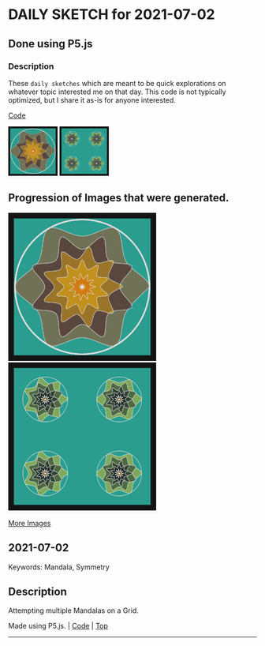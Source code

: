 # DAILY SKETCH for 2021-07-02

## Done using P5.js

### Description

These `daily sketches` which are meant to be quick explorations     on whatever topic interested me on that day. This code is not typically optimized, but I share it as-is     for anyone interested.

[Code](2021-07-02) 

<img src = 'images/keep_2021-07-06-02-41-08.png' width = '100'> <img src = 'images/keep_2021-07-06-02-49-24.png' width = '100'> 

## Progression of Images that were generated.

<img src = 'images/keep_2021-07-06-02-41-08.png' width = '300'> 
<img src = 'images/keep_2021-07-06-02-49-24.png' width = '300'> 


[More Images](2021-07-02/images) 


 ## 2021-07-02
Keywords: Mandala, Symmetry
 

## Description 

 Attempting multiple Mandalas on a Grid.
 

Made using P5.js. | [Code](2021/2021-07-02/) | [Top](#daily-sketches) 

-----

